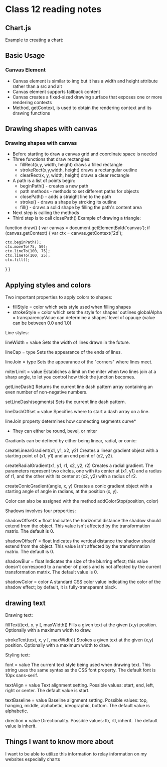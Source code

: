 # Class 12 reading notes

## Chart.js

Example to creating a chart:
<!DOCTYPE html>
<html lang="en">
    <head>
        <meta charset="utf-8" />
        <title>Chart.js demo</title>
        <!-- import plugin script -->
        <script src='Chart.min.js'></script>
    </head>
    <body>
        <!-- line chart canvas element -->
        <canvas id="buyers" width="600" height="400"></canvas>
        <!-- pie chart canvas element -->
        <canvas id="countries" width="600" height="400"></canvas>
        <!-- bar chart canvas element -->
        <canvas id="income" width="600" height="400"></canvas>
        <script>
            // line chart data
            var buyerData = {
                labels : ["January","February","March","April","May","June"],
                datasets : [
                {
                    fillColor : "rgba(172,194,132,0.4)",
                    strokeColor : "#ACC26D",
                    pointColor : "#fff",
                    pointStrokeColor : "#9DB86D",
                    data : [203,156,99,251,305,247]
                }
            ]
            }
            // get line chart canvas
            var buyers = document.getElementById('buyers').getContext('2d');
            // draw line chart
            new Chart(buyers).Line(buyerData);
            // pie chart data
            var pieData = [
                {
                    value: 20,
                    color:"#878BB6"
                },
                {
                    value : 40,
                    color : "#4ACAB4"
                },
                {
                    value : 10,
                    color : "#FF8153"
                },
                {
                    value : 30,
                    color : "#FFEA88"
                }
            ];
            // pie chart options
            var pieOptions = {
                 segmentShowStroke : false,
                 animateScale : true
            }
            // get pie chart canvas
            var countries= document.getElementById("countries").getContext("2d");
            // draw pie chart
            new Chart(countries).Pie(pieData, pieOptions);
            // bar chart data
            var barData = {
                labels : ["January","February","March","April","May","June"],
                datasets : [
                    {
                        fillColor : "#48A497",
                        strokeColor : "#48A4D1",
                        data : [456,479,324,569,702,600]
                    },
                    {
                        fillColor : "rgba(73,188,170,0.4)",
                        strokeColor : "rgba(72,174,209,0.4)",
                        data : [364,504,605,400,345,320]
                    }
                ]
            }
            // get bar chart canvas
            var income = document.getElementById("income").getContext("2d");
            // draw bar chart
            new Chart(income).Bar(barData);
        </script>
    </body>
</html>

## Basic Usage

### Canvas Element

* Canvas element is similar to img but it has a width and height attribute rather than a src and alt
* Canvas element supports fallback content
* Canvas creates a fixed-sized drawing surface that exposes one or more rendering contexts
* Method, getContext, is used to obtain the rendering context and its drawing functions

## Drawing shapes with canvas

### Drawing shapes with canvas

* Before starting to draw a canvas grid and coordinate space is needed
* Three functions that draw rectangles:
  - fillRect(x,y, width, height) draws a filled rectangle
  - strokeRect(x,y,width, height) draws a rectangular outline
  - clearRect(x, y, width, height) draws a clear rectangle
* A path is a list of points
begin:
  - beginPath() - creates a new path
  - path methods - methods to set different paths for objects
  - closePath() - adds a straight line to the path
  - stroke() - draws a shape by stroking its outline
  - fill() - draws a solid shape by filling the path's content area
* Next step is calling the methods
* Third step is to call closePath()
Example of drawing a triangle:

function draw() {
  var canvas = document.getElementById('canvas');
  if (canvas.getContext) {
    var ctx = canvas.getContext('2d');

    ctx.beginPath();
    ctx.moveTo(75, 50);
    ctx.lineTo(100, 75);
    ctx.lineTo(100, 25);
    ctx.fill();
  }
}

## Applying styles and colors

Two important properties to apply colors to shapes:
  - fillStyle = color which sets style used when filling shapes
  - strokeStyle = color which sets the style for shapes' outlines
globalAlpha = transparencyValue can determine a shapes' level of opauqe (value can be between 0.0 and 1.0)

Line styles:

lineWidth = value
Sets the width of lines drawn in the future.

lineCap = type
Sets the appearance of the ends of lines.

lineJoin = type
Sets the appearance of the "corners" where lines meet.

miterLimit = value
Establishes a limit on the miter when two lines join at a sharp angle, to let you control how thick the junction becomes.

getLineDash()
Returns the current line dash pattern array containing an even number of non-negative numbers.

setLineDash(segments)
Sets the current line dash pattern.

lineDashOffset = value
Specifies where to start a dash array on a line.

lineJoin property determines how connecting segments curve*
* They can either be round, bevel, or miter

Gradiants can be defined by either being linear, radial, or conic:

createLinearGradient(x1, y1, x2, y2)
Creates a linear gradient object with a starting point of (x1, y1) and an end point of (x2, y2).

createRadialGradient(x1, y1, r1, x2, y2, r2)
Creates a radial gradient. The parameters represent two circles, one with its center at (x1, y1) and a radius of r1, and the other with its center at (x2, y2) with a radius of r2.

createConicGradient(angle, x, y)
Creates a conic gradient object with a starting angle of angle in radians, at the position (x, y).

Color can also be assigned with the method addColorStop(position, color)

Shadows involves four properties:

shadowOffsetX = float
Indicates the horizontal distance the shadow should extend from the object. This value isn't affected by the transformation matrix. The default is 0.

shadowOffsetY = float
Indicates the vertical distance the shadow should extend from the object. This value isn't affected by the transformation matrix. The default is 0.

shadowBlur = float
Indicates the size of the blurring effect; this value doesn't correspond to a number of pixels and is not affected by the current transformation matrix. The default value is 0.

shadowColor = color
A standard CSS color value indicating the color of the shadow effect; by default, it is fully-transparent black.

## drawing text

Drawing text:

fillText(text, x, y [, maxWidth])
Fills a given text at the given (x,y) position. Optionally with a maximum width to draw.

strokeText(text, x, y [, maxWidth])
Strokes a given text at the given (x,y) position. Optionally with a maximum width to draw.

Styling text:

font = value
The current text style being used when drawing text. This string uses the same syntax as the CSS font property. The default font is 10px sans-serif.

textAlign = value
Text alignment setting. Possible values: start, end, left, right or center. The default value is start.

textBaseline = value
Baseline alignment setting. Possible values: top, hanging, middle, alphabetic, ideographic, bottom. The default value is alphabetic.

direction = value
Directionality. Possible values: ltr, rtl, inherit. The default value is inherit.

## Things I want to know more about

I want to be able to utilize this information to relay information on my websites especially charts